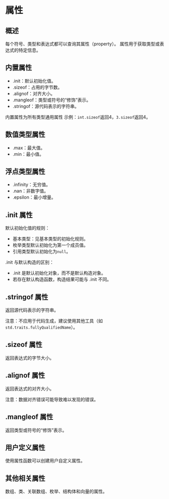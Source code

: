 # 属性
## 概述
每个符号、类型和表达式都可以查询其属性（property）。
属性用于获取类型或表达式的特定信息。

## 内置属性
- .init：默认初始化值。
- .sizeof：占用的字节数。
- .alignof：对齐大小。
- .mangleof：类型或符号的“修饰”表示。
- .stringof：源代码表示的字符串。

内置属性为所有类型通用属性
示例：`int.sizeof`返回4，`3.sizeof`返回4。

## 数值类型属性
- .max：最大值。
- .min：最小值。

## 浮点类型属性
- .infinity：无穷值。
- .nan：非数字值。
- .epsilon：最小增量。

## .init 属性
默认初始化值的规则：

- 基本类型：见基本类型的初始化规则。
- 枚举类型默认初始化为第一个成员值。
- 引用类型默认初始化为`null`。

.init 与默认构造的区别：

- .init 是默认初始化对象，而不是默认构造对象。
- 若存在默认构造函数，构造结果可能与 .init 不同。
## .stringof 属性
返回源代码表示的字符串。

注意：不应用于代码生成，建议使用其他工具（如`std.traits.fullyQualifiedName`）。

## .sizeof 属性
返回表达式的字节大小。

## .alignof 属性
返回表达式的对齐大小。

注意：数据对齐错误可能导致难以发现的错误。
## .mangleof 属性
返回类型或符号的“修饰”表示。
## 用户定义属性
使用属性函数可以创建用户自定义属性。
## 其他相关属性
数组、类、关联数组、枚举、结构体和向量的属性。
